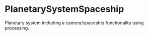 # PlanetarySystemSpaceship
Planetary system including a camera/spaceship functionality using processing.
